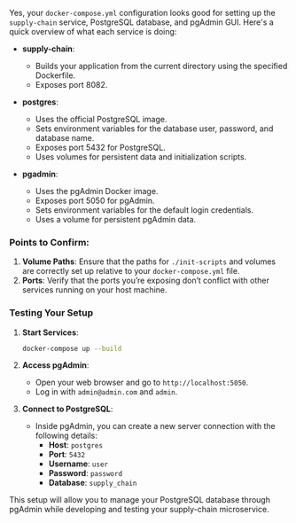 Yes, your `docker-compose.yml` configuration looks good for setting up the `supply-chain` service, PostgreSQL database, and pgAdmin GUI. Here's a quick overview of what each service is doing:

- **supply-chain**:
  - Builds your application from the current directory using the specified Dockerfile.
  - Exposes port 8082.

- **postgres**:
  - Uses the official PostgreSQL image.
  - Sets environment variables for the database user, password, and database name.
  - Exposes port 5432 for PostgreSQL.
  - Uses volumes for persistent data and initialization scripts.

- **pgadmin**:
  - Uses the pgAdmin Docker image.
  - Exposes port 5050 for pgAdmin.
  - Sets environment variables for the default login credentials.
  - Uses a volume for persistent pgAdmin data.

### Points to Confirm:

1. **Volume Paths**: Ensure that the paths for `./init-scripts` and volumes are correctly set up relative to your `docker-compose.yml` file.
2. **Ports**: Verify that the ports you’re exposing don’t conflict with other services running on your host machine.

### Testing Your Setup

1. **Start Services**:
   ```bash
   docker-compose up --build
   ```

2. **Access pgAdmin**:
   - Open your web browser and go to `http://localhost:5050`.
   - Log in with `admin@admin.com` and `admin`.

3. **Connect to PostgreSQL**:
   - Inside pgAdmin, you can create a new server connection with the following details:
     - **Host**: `postgres`
     - **Port**: `5432`
     - **Username**: `user`
     - **Password**: `password`
     - **Database**: `supply_chain`

This setup will allow you to manage your PostgreSQL database through pgAdmin while developing and testing your supply-chain microservice.